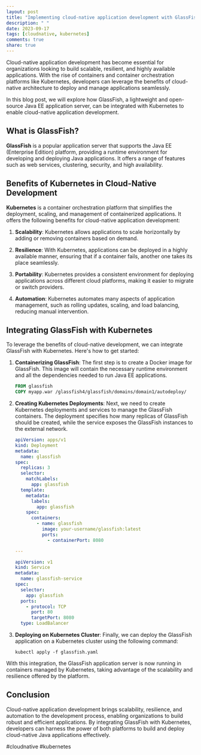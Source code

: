 ```yaml
---
layout: post
title: "Implementing cloud-native application development with GlassFish and Kubernetes"
description: " "
date: 2023-09-17
tags: [cloudnative, kubernetes]
comments: true
share: true
---
```


Cloud-native application development has become essential for organizations looking to build scalable, resilient, and highly available applications. With the rise of containers and container orchestration platforms like Kubernetes, developers can leverage the benefits of cloud-native architecture to deploy and manage applications seamlessly.

In this blog post, we will explore how GlassFish, a lightweight and open-source Java EE application server, can be integrated with Kubernetes to enable cloud-native application development.

## What is GlassFish?

**GlassFish** is a popular application server that supports the Java EE (Enterprise Edition) platform, providing a runtime environment for developing and deploying Java applications. It offers a range of features such as web services, clustering, security, and high availability.

## Benefits of Kubernetes in Cloud-Native Development

**Kubernetes** is a container orchestration platform that simplifies the deployment, scaling, and management of containerized applications. It offers the following benefits for cloud-native application development:

1. **Scalability**: Kubernetes allows applications to scale horizontally by adding or removing containers based on demand.

2. **Resilience**: With Kubernetes, applications can be deployed in a highly available manner, ensuring that if a container fails, another one takes its place seamlessly.

3. **Portability**: Kubernetes provides a consistent environment for deploying applications across different cloud platforms, making it easier to migrate or switch providers.

4. **Automation**: Kubernetes automates many aspects of application management, such as rolling updates, scaling, and load balancing, reducing manual intervention.

## Integrating GlassFish with Kubernetes

To leverage the benefits of cloud-native development, we can integrate GlassFish with Kubernetes. Here's how to get started:

1. **Containerizing GlassFish**: The first step is to create a Docker image for GlassFish. This image will contain the necessary runtime environment and all the dependencies needed to run Java EE applications.

   ```Dockerfile
   FROM glassfish
   COPY myapp.war /glassfish4/glassfish/domains/domain1/autodeploy/
   ```

2. **Creating Kubernetes Deployments**: Next, we need to create Kubernetes deployments and services to manage the GlassFish containers. The deployment specifies how many replicas of GlassFish should be created, while the service exposes the GlassFish instances to the external network.

   ```yaml
   apiVersion: apps/v1
   kind: Deployment
   metadata:
     name: glassfish
   spec:
     replicas: 3
     selector:
       matchLabels:
         app: glassfish
     template:
       metadata:
         labels:
           app: glassfish
       spec:
         containers:
           - name: glassfish
             image: your-username/glassfish:latest
             ports:
               - containerPort: 8080

   ---

   apiVersion: v1
   kind: Service
   metadata:
     name: glassfish-service
   spec:
     selector:
       app: glassfish
     ports:
       - protocol: TCP
         port: 80
         targetPort: 8080
     type: LoadBalancer
   ```

3. **Deploying on Kubernetes Cluster**: Finally, we can deploy the GlassFish application on a Kubernetes cluster using the following command:

   ```
   kubectl apply -f glassfish.yaml
   ```

With this integration, the GlassFish application server is now running in containers managed by Kubernetes, taking advantage of the scalability and resilience offered by the platform.

## Conclusion

Cloud-native application development brings scalability, resilience, and automation to the development process, enabling organizations to build robust and efficient applications. By integrating GlassFish with Kubernetes, developers can harness the power of both platforms to build and deploy cloud-native Java applications effectively.

#cloudnative #kubernetes